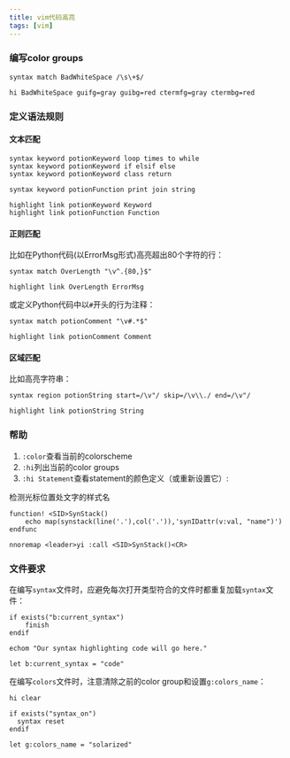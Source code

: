```yaml
---
title: vim代码高亮
tags: [vim]
---
```


### 编写color groups

``` vim
syntax match BadWhiteSpace /\s\+$/

hi BadWhiteSpace guifg=gray guibg=red ctermfg=gray ctermbg=red
```

### 定义语法规则

#### 文本匹配

``` vim
syntax keyword potionKeyword loop times to while
syntax keyword potionKeyword if elsif else
syntax keyword potionKeyword class return

syntax keyword potionFunction print join string

highlight link potionKeyword Keyword
highlight link potionFunction Function
```

#### 正则匹配

比如在Python代码(以ErrorMsg形式)高亮超出80个字符的行：

``` vim
syntax match OverLength "\v^.{80,}$"

highlight link OverLength ErrorMsg
```

或定义Python代码中以`#`开头的行为注释：

``` vim
syntax match potionComment "\v#.*$"

highlight link potionComment Comment
```

#### 区域匹配

比如高亮字符串：

``` vim
syntax region potionString start=/\v"/ skip=/\v\\./ end=/\v"/

highlight link potionString String
```

### 帮助

1. `:color`查看当前的colorscheme
2. `:hi`列出当前的color groups
3. `:hi Statement`查看statement的颜色定义（或重新设置它）:

检测光标位置处文字的样式名

``` vim
function! <SID>SynStack()
    echo map(synstack(line('.'),col('.')),'synIDattr(v:val, "name")')
endfunc

nnoremap <leader>yi :call <SID>SynStack()<CR>
```

### 文件要求

在编写`syntax`文件时，应避免每次打开类型符合的文件时都重复加载`syntax`文件：

``` vim
if exists("b:current_syntax")
    finish
endif

echom "Our syntax highlighting code will go here."

let b:current_syntax = "code"
```

在编写`colors`文件时，注意清除之前的color group和设置`g:colors_name`：

``` vim
hi clear

if exists("syntax_on")
  syntax reset
endif

let g:colors_name = "solarized"
```

